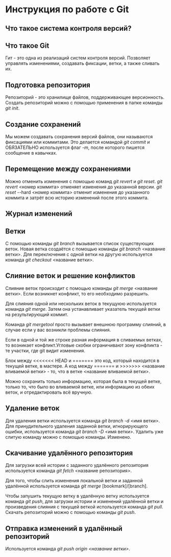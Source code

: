 # Инструкция по работе с Git
## Что такое система контроля версий?

## Что такое Git

Гит - это одна из реализаций систем контроля версий. Позволяет управлять изменениями, создавать фиксации, ветки, а также сливать их.

## Подготовка репозитория

Репозиторий - это хранилище файлов, поддерживающее версионность. Создать репозиторий можно с помощью применения в папке команды *git init*.

## Создание сохранений

Мы можем создавать сохранения версий файлов, они называются фиксациями или коммитами. Это делается командой *git commit* и ОБЯЗАТЕЛЬНО используется флаг *-m*, после которого пишется сообщение в кавычках.

## Перемещение между сохранениями

Можно отменить изменения с помощью команд *git revert* и *git reset*.
*git revert* <номер коммита> отменяет изменения до указанной версии.
*git reset* --hard <номер коммита> отменит изменения до указанного коммита и затрёт всю историю изменений после этого коммита.

## Журнал изменений

## Ветки

С помощью команды *git branch* вызывается список существующих веток.
Новая ветка создаётся с помощью команды *git branch* <название ветки>.
Для переключения с одной ветки на другую используется команда *git checkout* <название ветки>.

## Слияние веток и решение конфликтов

Слияние веток происходит с помощью команды *git merge* <название ветки>. Если возникнет конфликт, то его необходимо разрешить.

Для слияния одной или нескольких веток в текущуюю используется команда *git merge*. Затем она устанавливает указатель текущей ветки на результирующий коммит.

Команда *git mergetool* просто вызывает внешнюю программу слияний, в случае если у вас возникли проблемы слияния.

Если в одной и той же строке разная информация в сливаемых ветках, то возникает конфликт.Угловые скобки ограничивают зону конфликта - те участки, где git видит изменения.

Блок между <<<<<<< HEAD и ======= это код, который находится в текущей ветке, в мастере.
А код между ======= и >>>>>>> <название вливаемой ветки> - то, что в ветке <название вливаемой ветки>.

Можно сохранить только информацию, которая была в текущей ветке, только то, что было во вливаемой ветке, или информацию из обеих веток, и отредактировать всё вручную.

## Удаление веток

Для удаления ветки используется команда *git branch -d* <имя ветки>.
Для принудительного удаления заданной ветки, игнорирующего ошибки, используется команда *git branch -D* <имя ветки>.
Удалить уже слитую команду можно с помощью команды. Изменено.

## Скачивание удалённого репозитория

Для загрузки всей истории с заданного удалённого репозитория используется команда *git fetch* <название репозитория>. 

Для того, чтобы слить изменения локальной ветки и заданной удалённой используется команда *git merge* [bookmark]/[branch].

Чтобы запушить текущую ветку в удалённую ветку используется команда *git push*, для загрузки истории и изменений удалённой ветки и произведения слияния с текущей веткой используется команда *git pull*. Скачать репозиторий можно с помощью команды *git push*.

## Отправка изменений в удалённый репозиторий

Используется команда *git push origin <название ветки>*.
